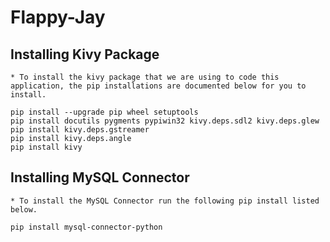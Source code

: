 # Flappy-Jay

## Installing Kivy Package

    * To install the kivy package that we are using to code this application, the pip installations are documented below for you to install.

    pip install --upgrade pip wheel setuptools
    pip install docutils pygments pypiwin32 kivy.deps.sdl2 kivy.deps.glew
    pip install kivy.deps.gstreamer
    pip install kivy.deps.angle
    pip install kivy

## Installing MySQL Connector

    * To install the MySQL Connector run the following pip install listed below.

    pip install mysql-connector-python